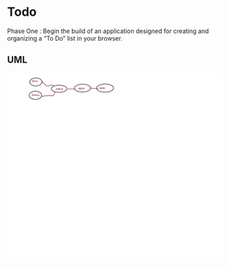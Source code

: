 # Todo

Phase One : Begin the build of an application designed for creating and organizing a “To Do” list in your browser.


## UML 

![todo](./todo.png)